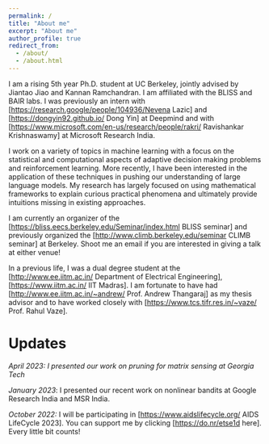 ```yaml
---
permalink: /
title: "About me"
excerpt: "About me"
author_profile: true
redirect_from: 
  - /about/
  - /about.html
---
```


I am a rising 5th year Ph.D. student at UC Berkeley, jointly advised by Jiantao Jiao and Kannan Ramchandran. I am affiliated with the BLISS and BAIR labs. I was previously an intern with [https://research.google/people/104936/Nevena Lazic] and [https://dongyin92.github.io/ Dong Yin] at Deepmind and with [https://www.microsoft.com/en-us/research/people/rakri/ Ravishankar Krishnaswamy] at Microsoft Research India.

I work on a variety of topics in machine learning with a focus on the statistical and computational aspects of adaptive decision making problems and reinforcement learning. More recently, I have been interested in the application of these techniques in pushing our understanding of large language models. My research has largely focused on using mathematical frameworks to explain curious practical phenomena and ultimately provide intuitions missing in existing approaches.

I am currently an organizer of the [https://bliss.eecs.berkeley.edu/Seminar/index.html BLISS seminar] and previously organized the [http://www.climb.berkeley.edu/seminar CLIMB seminar] at Berkeley. Shoot me an email if you are interested in giving a talk at either venue!

In a previous life, I was a dual degree student at the [http://www.ee.iitm.ac.in/ Department of Electrical Engineering], [https://www.iitm.ac.in/ IIT Madras]. I am fortunate to have had  [http://www.ee.iitm.ac.in/~andrew/ Prof. Andrew Thangaraj] as my thesis advisor and to have worked closely with [https://www.tcs.tifr.res.in/~vaze/ Prof. Rahul Vaze].

Updates
======

*April 2023: I presented our work on pruning for matrix sensing at Georgia Tech*

*January 2023*: I presented our recent work on nonlinear bandits at Google Research India and MSR India.

*October 2022:* I will be participating in [https://www.aidslifecycle.org/ AIDS LifeCycle 2023]. You can support me by clicking [https://do.nr/etse1d here]. Every little bit counts!
